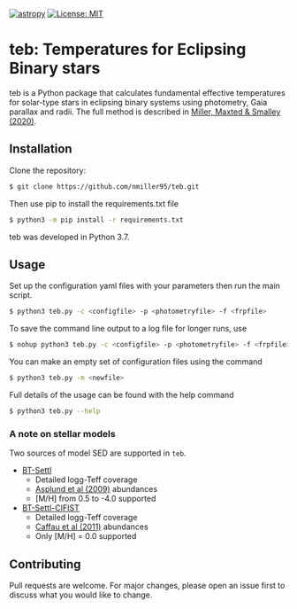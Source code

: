 [![astropy](http://img.shields.io/badge/powered%20by-AstroPy-orange.svg?style=flat)](http://www.astropy.org/) 
[![License: MIT](https://img.shields.io/badge/License-MIT-yellow.svg)](https://opensource.org/licenses/MIT)

# teb: Temperatures for Eclipsing Binary stars

teb is a Python package that calculates fundamental effective temperatures for solar-type stars in eclipsing binary systems using photometry, Gaia parallax and radii. The full method is described in [Miller, Maxted & Smalley (2020)](https://ui.adsabs.harvard.edu/abs/2020MNRAS.497.2899M/abstract).

## Installation

Clone the repository:

```bash
$ git clone https://github.com/nmiller95/teb.git
```
Then use pip to install the requirements.txt file
```bash
$ python3 -m pip install -r requirements.txt
```

teb was developed in Python 3.7. 

## Usage

Set up the configuration yaml files with your parameters then run the main script.

```bash
$ python3 teb.py -c <configfile> -p <photometryfile> -f <frpfile>
```

To save the command line output to a log file for longer runs, use

```bash
$ nohup python3 teb.py -c <configfile> -p <photometryfile> -f <frpfile> > & output.log &
```

You can make an empty set of configuration files using the command
```bash
$ python3 teb.py -m <newfile>
```

Full details of the usage can be found with the help command
```bash
$ python3 teb.py --help
```

### A note on stellar models

Two sources of model SED are supported in `teb`. 

- [BT-Settl](http://svo2.cab.inta-csic.es/theory/newov2/index.php?models=bt-settl)
  - Detailed logg-Teff coverage
  - [Asplund et al (2009)](https://ui.adsabs.harvard.edu/abs/2009ARA%26A..47..481A/abstract) abundances
  - \[M/H\] from 0.5 to -4.0 supported
- [BT-Settl-CIFIST](http://svo2.cab.inta-csic.es/theory/newov2/index.php?models=bt-settl-cifist)
  - Detailed logg-Teff coverage
  - [Caffau et al (2011)](https://ui.adsabs.harvard.edu/abs/2011SoPh..268..255C/abstract) abundances
  - Only \[M/H\] = 0.0 supported

## Contributing
Pull requests are welcome. For major changes, please open an issue first to discuss what you would like to change.
